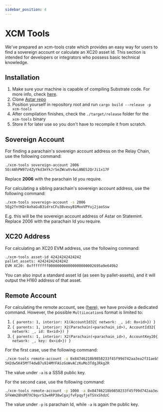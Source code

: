 ```yaml
---
sidebar_position: 4
---
```


# XCM Tools

We've prepared an xcm-tools crate which provides an easy way for users to find a sovereign account or calculate an XC20 asset Id. This section is intended for developers or integrators who possess basic technical knowledge.

## Installation

1. Make sure your machine is capable of compiling Substrate code. For more info, check [here](https://docs.substrate.io/install/).
2. Clone [Astar repo](https://github.com/AstarNetwork/Astar)
3. Position yourself in repository root and run `cargo build --release -p xcm-tools`
4. After compilation finishes, check the `./target/release` folder for the `xcm-tools` binary
5. Store it for later use so you don't have to recompile it from scratch.

## Sovereign Account

For finding a parachain's sovereign account address on the Relay Chain, use the following command:

```bash
./xcm-tools sovereign-account 2006
5Ec4AhPW97z4ZyYkd3mYkJrSeZWcwVv4wiANES2QrJi1x17F
```

Replace **2006** with the parachain Id you require.

For calculating a sibling parachain's sovereign account address, use the following command:

```bash
./xcm-tools sovereign-account -s 2006
5Eg2fntKDrAxhaGuB3idrxCFu3BveuyB1MooVPYuj2jaoSsw
```

E.g. this will be the sovereign account address of Astar on Statemint.
Replace 2006 with the parachain Id you require.

## XC20 Address

For calculating an XC20 EVM address, use the following command:

```bash
./xcm-tools asset-id 42424242424242
pallet_assets: 42424242424242
EVM XC20: 0xffffffff000000000000000000002695a9e649b2
```

You can also input a standard asset Id (as seen by pallet-assets), and it will output the H160 address of that asset.

## Remote Account

For calculating the remote account, see ([here](https://github.com/paritytech/polkadot/blob/master/xcm/xcm-builder/src/location_conversion.rs#L25)), we have provide a dedicated command. However, the possible `MultiLocation`s format is limited to:

1. `{ parents: 1, interior: X1(AccountId32{ network: _, id: 0x<id>}) }`
2. `{ parents: 1, interior: X2(Parachain(<parachain_id>), AccountId32{ network: _, id: 0x<id>}) }`
3. `{ parents: 1, interior: X2(Parachain(<parachain_id>), AccountKey20{ network: _, key: 0x<id>}) }`

For the first case, use the following command:

```bash
./xcm-tools remote-account -a 0x84746218b9858233f45f99d742aa3ea2f31aeb5a525938f240fdee3000000000
5H2dw5K45MfT4dwB7u924MYFASzGoWvACzKuMo3TdgJRkg2R
```

The value under `-a` is a SS58 public key.

For the second case, use the following command:

```bash
./xcm-tools remote-account -p 1000 -a 0x84746218b9858233f45f99d742aa3ea2f31aeb5a525938f240fdee3000000000
5FkWm28hUM7XC9qvrS3w4RP38wCgajfvFpqyfjeTSVxShdzC
```

The value under `-p` is parachain Id, while `-a` is again the public key.
